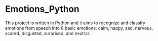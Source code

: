 # Emotions_Python
This project is written in Python and it aims to recognize and classify emotions from speech into 8 basic emotions: calm, happy, sad, nervous, scared, disgusted, surprised, and neutral.
